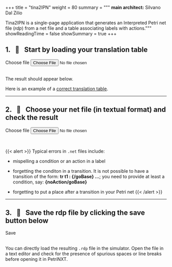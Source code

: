 +++
title = "tina2IPN"
weight = 80
summary = """
__main architect:__ Silvano Dal Zilio

Tina2IPN is a single-page application that generates an Interpreted
Petri net file (_rdp_) from a net file and a table associating labels with
actions."""
showReadingTime = false
showSummary = true
+++

## 1. &nbsp; :open_file_folder: &nbsp; Start by loading your translation table

<label class="block mb-2 text-xl font-medium text-gray-900 dark:text-white" for="file_input">Choose file</label>
<input class="block w-full text-xl text-gray-900 border border-gray-300 rounded-lg cursor-pointer bg-gray-50 dark:text-gray-400 focus:outline-none dark:bg-gray-700 dark:border-gray-600 dark:placeholder-gray-400" id="ttfiles" type="file">

<br />
The result should appear below.
<br />
<p id="TTFileDisplayArea"></p>

Here is an example of a [correct translation
table](./files/translation_tableIPN.txt).

---

## 2. &nbsp; :open_file_folder: &nbsp; Choose your net file (in textual format) and check the result

<label class="block mb-2 text-xl font-medium text-gray-900 dark:text-white" for="file_input">Choose file</label>
<input class="block w-full text-xl text-gray-900 border border-gray-300 rounded-lg cursor-pointer bg-gray-50 dark:text-gray-400 focus:outline-none dark:bg-gray-700 dark:border-gray-600 dark:placeholder-gray-400" id="netfiles" type="file">

<br />
<p id="NETFileDisplayArea" class="bg-white"></p>

{{< alert >}}
Typical errors in `.net` files include:

* mispelling a condition or an action in a label

* forgetting the conditon in a transition. It is not possible to have a
  transition of the form: __tr t1 : {/goBase} ...__; you need to provide at
  least a condition, say: __{noAction/goBase}__

* forgetting to put a place after a transition in your Petri net
{{< /alert >}}

---

## 3. &nbsp; :floppy_disk: &nbsp; Save the rdp file by clicking the save button below

<!-- <a id="anchor" name="anchor">
 <button type="button" class="text-white text-2xl bg-blue-700 hover:bg-blue-800 focus:ring-4 focus:ring-blue-300 font-medium rounded-lg text-sm px-5 py-2.5 me-2 mb-2 dark:bg-blue-600 dark:hover:bg-blue-700 focus:outline-none dark:focus:ring-blue-800">Save</button> 
</a> -->

<a class="!rounded-md bg-primary-600 px-4 py-2 !text-neutral !no-underline hover:!bg-primary-500 dark:bg-primary-800 dark:hover:!bg-primary-700" role="button" id="anchor" name="anchor">
Save
</a>

<br />
<br />

You can directly load the resulting `.rdp` file in the simulator. Open the file
in a text editor and check for the presence of spurious spaces or line breaks
before opening it in PetriNXT.

<script src="./js/tina2ipn.js"></script>

<br />

